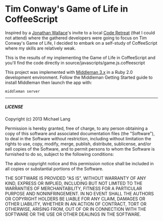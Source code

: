 # Tim Conway's Game of Life in CoffeeScript

Inspired by a [Jonathan Wallace](https://github.com/wallace)'s invite to a local [Code Retreat](http://coderetreat.org/about) (that I could not attend)
where the gathered developers were going to focus on Tim Conway's Game of Life, I decided to embark on a self-study of CoffeeScript where 
my skills are relatively weak.

This is the results of my implementing the Game of Life in CoffeeScript and you'll find the code directly in source/javascripts/game.js.coffeescript

This project was implemented with [Middleman 3.x](http://middlemanapp.com/) in a Ruby 2.0 development environment.  Follow the Middleman Getting Started 
guide to install Middleman then launch the app with:

  ```middleman server```

---

##### LICENSE #####

Copyright (c) 2013 Michael Lang

Permission is hereby granted, free of charge, to any person obtaining
a copy of this software and associated documentation files (the
"Software"), to deal in the Software without restriction, including
without limitation the rights to use, copy, modify, merge, publish,
distribute, sublicense, and/or sell copies of the Software, and to
permit persons to whom the Software is furnished to do so, subject to
the following conditions:

The above copyright notice and this permission notice shall be
included in all copies or substantial portions of the Software.

THE SOFTWARE IS PROVIDED "AS IS", WITHOUT WARRANTY OF ANY KIND,
EXPRESS OR IMPLIED, INCLUDING BUT NOT LIMITED TO THE WARRANTIES OF
MERCHANTABILITY, FITNESS FOR A PARTICULAR PURPOSE AND
NONINFRINGEMENT. IN NO EVENT SHALL THE AUTHORS OR COPYRIGHT HOLDERS BE
LIABLE FOR ANY CLAIM, DAMAGES OR OTHER LIABILITY, WHETHER IN AN ACTION
OF CONTRACT, TORT OR OTHERWISE, ARISING FROM, OUT OF OR IN CONNECTION
WITH THE SOFTWARE OR THE USE OR OTHER DEALINGS IN THE SOFTWARE.
